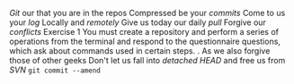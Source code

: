 *Git* our that you are in the repos
Compressed be your *commits*
Come to us your *log*
Locally and *remotely*
Give us today our daily *pull*
Forgive our *conflicts*
Exercise 1
You must create a repository and perform a series of operations from the terminal and respond
to the questionnaire questions, which ask about commands used in certain steps.
.
As we also forgive those of other geeks
Don't let us fall into *detached HEAD*
and free us from *SVN*
`git commit --amend`
